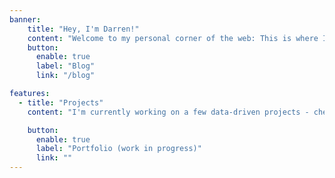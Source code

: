 ```yaml
---
banner:
    title: "Hey, I'm Darren!"
    content: "Welcome to my personal corner of the web: This is where I share my projects, experiments, and thoughts in data, stats, and everything in-between"
    button:
      enable: true
      label: "Blog"
      link: "/blog"

features:
  - title: "Projects"
    content: "I'm currently working on a few data-driven projects - check back soon!"

    button:
      enable: true
      label: "Portfolio (work in progress)"
      link: ""
---
```

